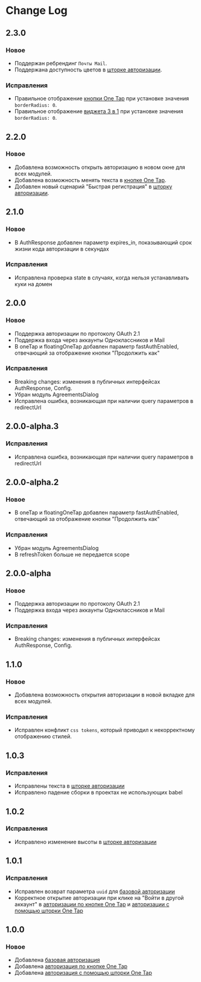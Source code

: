 # Change Log

## 2.3.0

### Новое
- Поддержан ребрендинг `Почты Mail`.
- Поддержана доступность цветов в [шторке авторизации](https://id.vk.com/about/business/go/docs/ru/vkid/latest/vk-id/connection/elements/onetap-drawer/floating-onetap-web).

### Исправления
- Правильное отображение [кнопки One Tap](https://id.vk.com/about/business/go/docs/ru/vkid/latest/vk-id/connection/elements/onetap-button/onetap-web) при установке значения `borderRadius: 0`.
- Правильное отображение [виджета 3 в 1](https://id.vk.com/about/business/go/docs/ru/vkid/latest/vk-id/connection/elements/widget-3-1/three-in-one-web) при установке значения `borderRadius: 0`.

## 2.2.0

### Новое
- Добавлена возможность открыть авторизацию в новом окне для всех модулей.
- Добавлена возможность менять текста в [кнопке One Tap](https://id.vk.com/about/business/go/docs/ru/vkid/latest/vk-id/connection/elements/onetap-button/onetap-web).
- Добавлен новый сценарий "Быстрая регистрация" в [шторку авторизации](https://id.vk.com/about/business/go/docs/ru/vkid/latest/vk-id/connection/elements/onetap-drawer/floating-onetap-web). 

## 2.1.0

### Новое
- В AuthResponse добавлен параметр expires_in, показывающий срок жизни кода авторизации в секундах

### Исправления
- Исправлена проверка state в случаях, когда нельзя устанавливать куки на домен

## 2.0.0

### Новое
- Поддержка авторизации по протоколу OAuth 2.1
- Поддержка входа через аккаунты Одноклассников и Mail
- В oneTap и floatingOneTap добавлен параметр fastAuthEnabled, отвечающий за отображение кнопки "Продолжить как"

### Исправления
- Breaking changes: изменения в публичных интерфейсах AuthResponse, Config.
- Убран модуль AgreementsDialog
- Исправлена ошибка, возникающая при наличии query параметров в redirectUrl

## 2.0.0-alpha.3

### Исправления
- Исправлена ошибка, возникающая при наличии query параметров в redirectUrl

## 2.0.0-alpha.2

### Новое
- В oneTap и floatingOneTap добавлен параметр fastAuthEnabled, отвечающий за отображение кнопки "Продолжить как"

### Исправления
- Убран модуль AgreementsDialog
- В refreshToken больше не передается scope

## 2.0.0-alpha

### Новое
- Поддержка авторизации по протоколу OAuth 2.1
- Поддержка входа через аккаунты Одноклассников и Mail
### Исправления
- Breaking changes: изменения в публичных интерфейсах AuthResponse, Config.

## 1.1.0

### Новое
- Добавлена возможность открытия авторизации в новой вкладке для всех модулей.

### Исправления
- Исправлен конфликт `css tokens`, который приводил к некорректному отображению стилей.

## 1.0.3

### Исправления
- Исправлены текста в [шторке авторизации](https://id.vk.com/business/go/docs/ru/vkid/latest/vk-id/connection/web/auth)
- Исправлено падение сборки в проектах не использующих babel

## 1.0.2

### Исправления
- Исправлено изменение высоты в [шторке авторизации](https://id.vk.com/business/go/docs/ru/vkid/latest/vk-id/connection/web/auth)

## 1.0.1

### Исправления 
- Исправлен возврат параметра `uuid` для [базовой авторизации](https://id.vk.com/business/go/docs/ru/vkid/latest/vk-id/connection/web/auth)
- Корректное открытие авторизации при клике на "Войти в другой аккаунт" в [авторизации по кнопке One Tap](https://id.vk.com/business/go/docs/ru/vkid/latest/vk-id/connection/web/onetap) и [авторизации с помощью шторки One Tap](https://id.vk.com/business/go/docs/ru/vkid/latest/vk-id/connection/web/onetap)

## 1.0.0

### Новое

- Добавлена [базовая авторизация](https://id.vk.com/business/go/docs/ru/vkid/latest/vk-id/connection/web/auth)
- Добавлена [авторизация по кнопке One Tap](https://id.vk.com/business/go/docs/ru/vkid/latest/vk-id/connection/web/onetap)
- Добавлена [авторизация с помощью шторки One Tap](https://id.vk.com/business/go/docs/ru/vkid/latest/vk-id/connection/web/onetap)
